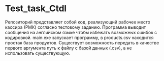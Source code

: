 # Test_task_Ctdl
Репозиторий представляет собой код, реализующий рабочее место кассира (РМК) согласно тестовому заданию. Программа выводит сообщения на английском языке чтобы избежать возможных ошибок с кодировкой. main.exe запускает программу, в products.csv находится простая база продуктов. Существует возможность передать в качестве первого аргумента путь к файлу с базой данных (.csv), а не использовать существующую.